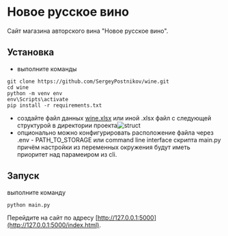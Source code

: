 # Новое русское вино

Сайт магазина авторского вина "Новое русское вино".

## Установка
- выполните команды
```
git clone https://github.com/SergeyPostnikov/wine.git
cd wine
python -m venv env
env\Scripts\activate
pip install -r requirements.txt
```
- создайте файл данных [wine.xlsx](https://github.com/SergeyPostnikov/wine/files/9786233/wine.xlsx)
или иной .xlsx файл с следующей структурой в директории проекта![struct](https://user-images.githubusercontent.com/60840361/195845091-0dadba16-fe4c-4f6e-b331-0ee6dd55f8e2.jpg)
- опционально можно конфигурировать расположение файла через .env - PATH_TO_STORAGE или command line interface скрипта main.py
причём настройки из переменных окружения будут иметь приоритет над парамеиром из cli.
## Запуск
выполните командy
```
python main.py
```
Перейдите на сайт по адресу [http://127.0.0.1:5000](http://127.0.0.1:5000/index.html).



